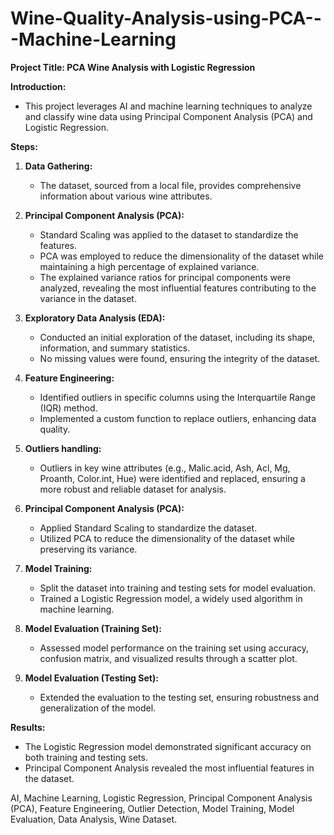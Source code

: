 # Wine-Quality-Analysis-using-PCA---Machine-Learning




**Project Title: PCA Wine Analysis with Logistic Regression**

**Introduction:**
- This project leverages AI and machine learning techniques to analyze and classify wine data using Principal Component Analysis (PCA) and Logistic Regression.

**Steps:**

1. **Data Gathering:**
   - The dataset, sourced from a local file, provides comprehensive information about various wine attributes.
     
2. **Principal Component Analysis (PCA):**
   - Standard Scaling was applied to the dataset to standardize the features.
   - PCA was employed to reduce the dimensionality of the dataset while maintaining a high percentage of explained variance.
   - The explained variance ratios for principal components were analyzed, revealing the most influential features contributing to the variance in the dataset.

2. **Exploratory Data Analysis (EDA):**
   - Conducted an initial exploration of the dataset, including its shape, information, and summary statistics.
   - No missing values were found, ensuring the integrity of the dataset.

3. **Feature Engineering:**
   - Identified outliers in specific columns using the Interquartile Range (IQR) method.
   - Implemented a custom function to replace outliers, enhancing data quality.

4. **Outliers handling:**
   - Outliers in key wine attributes (e.g., Malic.acid, Ash, Acl, Mg, Proanth, Color.int, Hue) were identified and replaced, ensuring a more robust and reliable 
    dataset for analysis.

4. **Principal Component Analysis (PCA):**
   - Applied Standard Scaling to standardize the dataset.
   - Utilized PCA to reduce the dimensionality of the dataset while preserving its variance.

5. **Model Training:**
   - Split the dataset into training and testing sets for model evaluation.
   - Trained a Logistic Regression model, a widely used algorithm in machine learning.

6. **Model Evaluation (Training Set):**
   - Assessed model performance on the training set using accuracy, confusion matrix, and visualized results through a scatter plot.

7. **Model Evaluation (Testing Set):**
   - Extended the evaluation to the testing set, ensuring robustness and generalization of the model.

**Results:**
- The Logistic Regression model demonstrated significant accuracy on both training and testing sets.
- Principal Component Analysis revealed the most influential features in the dataset.


AI, Machine Learning, Logistic Regression, Principal Component Analysis (PCA), Feature Engineering, Outlier Detection, Model Training, Model Evaluation, Data Analysis, Wine Dataset.

